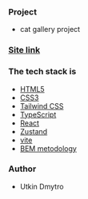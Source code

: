 ### Project

- cat gallery project

### [Site link](https://heroic-pothos-17dd0d.netlify.app)

### The tech stack is

- [HTML5](https://developer.mozilla.org/en-US/docs/Web/HTML)
- [CSS3](https://developer.mozilla.org/en-US/docs/Web/CSS)
- [Tailwind CSS](https://tailwindcss.com/)
- [TypeScript](https://developer.mozilla.org/en-US/docs/Glossary/TypeScript)
- [React](https://legacy.reactjs.org)
- [Zustand](https://zustand.docs.pmnd.rs/getting-started/introduction)
- [vite](https://vite.dev/)
- [BEM metodology](https://en.bem.info/methodology/)

### Author

- Utkin Dmytro
